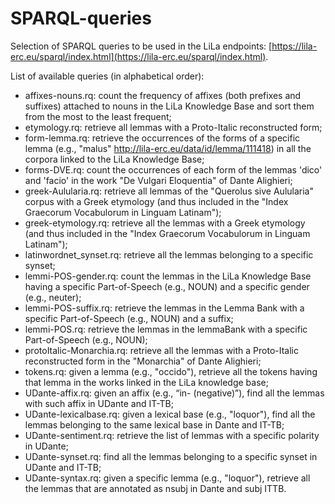 # SPARQL-queries
Selection of SPARQL queries to be used in the LiLa endpoints: [https://lila-erc.eu/sparql/index.html](https://lila-erc.eu/sparql/index.html).

List of available queries (in alphabetical order):
- affixes-nouns.rq: count the frequency of affixes (both prefixes and suffixes) attached to nouns in the LiLa Knowledge Base and sort them from the most to the least frequent;
- etymology.rq: retrieve all lemmas with a Proto-Italic reconstructed form;
- form-lemma.rq: retrieve the occurrences of the forms of a specific lemma (e.g., "malus" [<http://lila-erc.eu/data/id/lemma/111418>](<http://lila-erc.eu/data/id/lemma/111418>)) in all the corpora linked to the LiLa Knowledge Base;
- forms-DVE.rq: count the occurrences of each form of the lemmas 'dico' and 'facio' in the work "De Vulgari Eloquentia" of Dante Alighieri;
- greek-Aulularia.rq: retrieve all lemmas of the "Querolus sive Aulularia" corpus with a Greek etymology (and thus included in the "Index Graecorum Vocabulorum in Linguam Latinam");
- greek-etymology.rq: retrieve all the lemmas with a Greek etymology (and thus included in the "Index Graecorum Vocabulorum in Linguam Latinam");
- latinwordnet_synset.rq: retrieve all the lemmas belonging to a specific synset;
- lemmi-POS-gender.rq: count the lemmas in the LiLa Knowledge Base having a specific Part-of-Speech (e.g., NOUN) and a specific gender (e.g., neuter);
- lemmi-POS-suffix.rq: retrieve the lemmas in the Lemma Bank with a specific Part-of-Speech (e.g., NOUN) and a suffix;
- lemmi-POS.rq: retrieve the lemmas in the lemmaBank with a specific Part-of-Speech (e.g., NOUN);
- protoItalic-Monarchia.rq: retrieve all the lemmas with a Proto-Italic reconstructed form in the "Monarchia" of Dante Alighieri;
- tokens.rq: given a lemma (e.g., "occido"), retrieve all the tokens having that lemma in the works linked in the LiLa knowledge base;
- UDante-affix.rq: given an affix (e.g., “in- (negative)”), find all the lemmas with such affix in UDante and IT-TB;
- UDante-lexicalbase.rq: given a lexical base (e.g., "loquor"), find all the lemmas belonging to the same lexical base in Dante and IT-TB;
- UDante-sentiment.rq: retrieve the list of lemmas with a specific polarity in UDante;
- UDante-synset.rq: find all the lemmas belonging to a specific synset in UDante and IT-TB;
- UDante-syntax.rq: given a specific lemma (e.g., "loquor"), retrieve all the lemmas that are annotated as nsubj in Dante and subj ITTB.
